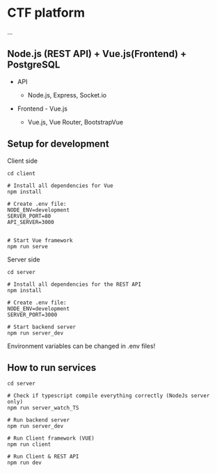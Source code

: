 # CTF platform
...
## Node.js (REST API) + Vue.js(Frontend) + PostgreSQL

- API
    - Node.js, Express, Socket.io

- Frontend - Vue.js
    - Vue.js, Vue Router, BootstrapVue

## Setup for development
Client side
```
cd client

# Install all dependencies for Vue
npm install

# Create .env file:
NODE_ENV=development
SERVER_PORT=80
API_SERVER=3000


# Start Vue framework
npm run serve
```

Server side
```
cd server

# Install all dependencies for the REST API
npm install

# Create .env file:
NODE_ENV=development
SERVER_PORT=3000

# Start backend server
npm run server_dev
```
Environment variables can be changed in .env files!


## How to run services
```
cd server

# Check if typescript compile everything correctly (NodeJs server only)
npm run server_watch_TS

# Run backend server
npm run server_dev

# Run Client framework (VUE)
npm run client

# Run Client & REST API
npm run dev
```
